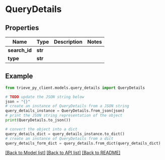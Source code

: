 # QueryDetails


## Properties

Name | Type | Description | Notes
------------ | ------------- | ------------- | -------------
**search_id** | **str** |  | 
**type** | **str** |  | 

## Example

```python
from trieve_py_client.models.query_details import QueryDetails

# TODO update the JSON string below
json = "{}"
# create an instance of QueryDetails from a JSON string
query_details_instance = QueryDetails.from_json(json)
# print the JSON string representation of the object
print(QueryDetails.to_json())

# convert the object into a dict
query_details_dict = query_details_instance.to_dict()
# create an instance of QueryDetails from a dict
query_details_form_dict = query_details.from_dict(query_details_dict)
```
[[Back to Model list]](../README.md#documentation-for-models) [[Back to API list]](../README.md#documentation-for-api-endpoints) [[Back to README]](../README.md)


